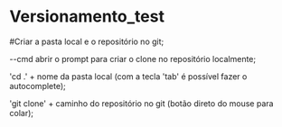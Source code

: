 ﻿# Versionamento_test

#Criar a pasta local e o repositório no git;

--cmd abrir o prompt para criar o clone no repositório localmente;

'cd .\' + nome da pasta local (com a tecla 'tab' é possível fazer o autocomplete);

'git clone' + caminho do repositório no git (botão direto do mouse para colar);




